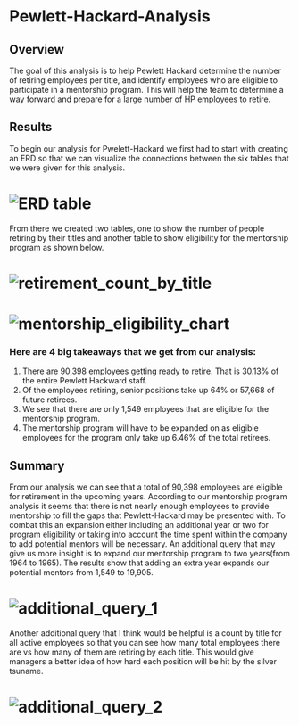 # Pewlett-Hackard-Analysis
## Overview
The goal of this analysis is to help Pewlett Hackard determine the number of retiring employees per title, and identify employees who are eligible to participate in a mentorship program. This will help the team to determine a way forward and prepare for a large number of HP employees to retire.
## Results
To begin our analysis for Pwelett-Hackard we first had to start with creating an ERD so that we can visualize the connections between the six tables that we were given for this analysis.
# ![ERD table](https://user-images.githubusercontent.com/41974323/144906643-47bfdada-4bef-47e6-b33c-cb9cd9366a4f.png)
From there we created two tables, one to show the number of people retiring by their titles and another table to show eligibility for the mentorship program as shown below.
# ![retirement_count_by_title](https://user-images.githubusercontent.com/41974323/144917016-2afc70f2-801f-4745-9fc4-8b7fd94ccd19.png)
# ![mentorship_eligibility_chart](https://user-images.githubusercontent.com/41974323/144917121-368d27a4-e1b3-4457-a2d4-802897ad648f.png)
### Here are 4 big takeaways that we get from our analysis:
1. There are 90,398 employees getting ready to retire. That is 30.13% of the entire Pewlett Hackward staff.
2. Of the employees retiring, senior positions take up 64% or 57,668 of future retirees.
3. We see that there are only 1,549 employees that are eligible for the mentorship program.
4. The mentorship program will have to be expanded on as eligible employees for the program only take up 6.46% of the total retirees.
## Summary
From our analysis we can see that a total of 90,398 employees are eligible for retirement in the upcoming years. According to our mentorship program analysis it seems that there is not nearly enough employees to provide mentorship to fill the gaps that Pewlett-Hackard may be presented with. To combat this an expansion either including an additional year or two for program eligibility or taking into account the time spent within the company to add potential mentors will be necessary. An additional query that may give us more insight is to expand our mentorship program to two years(from 1964 to 1965). The results show that adding an extra year expands our potential mentors from 1,549 to 19,905.
# ![additional_query_1](https://user-images.githubusercontent.com/41974323/144920505-f0e8efa3-d66c-474c-b361-e5dd3bc97751.PNG)
Another additional query that I think would be helpful is a count by title for all active employees so that you can see how many total employees there are vs how many of them are retiring by each title. This would give managers a better idea of how hard each position will be hit by the silver tsuname.
# ![additional_query_2](https://user-images.githubusercontent.com/41974323/144922446-2f02baeb-ad2c-418b-8dd1-07d98eebef75.PNG)
